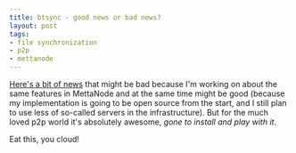 ```yaml
--- 
title: btsync - good news or bad news?
layout: post
tags:
- file synchronization
- p2p
- mettanode
---
```

[Here's a bit of news](http://labs.bittorrent.com/experiments/sync.html) that might be bad because I'm working on about the same features in MettaNode and at the same time might be good (because my implementation is going to be open source from the start, and I still plan to use less of so-called servers in the infrastructure). But for the much loved p2p world it's absolutely awesome, *gone to install and play with it*.

Eat this, you cloud!
